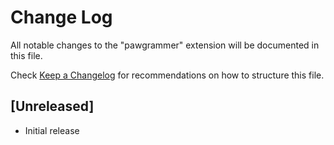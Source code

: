 # Change Log

All notable changes to the "pawgrammer" extension will be documented in this file.

Check [Keep a Changelog](http://keepachangelog.com/) for recommendations on how to structure this file.

## [Unreleased]

- Initial release